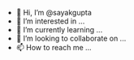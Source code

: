 - 👋 Hi, I’m @sayakgupta
- 👀 I’m interested in ...
- 🌱 I’m currently learning ...
- 💞️ I’m looking to collaborate on ...
- 📫 How to reach me ...

<!---
sayakgupta/sayakgupta is a ✨ special ✨ repository because its `README.md` (this file) appears on your GitHub profile.
You can click the Preview link to take a look at your changes.
--->
